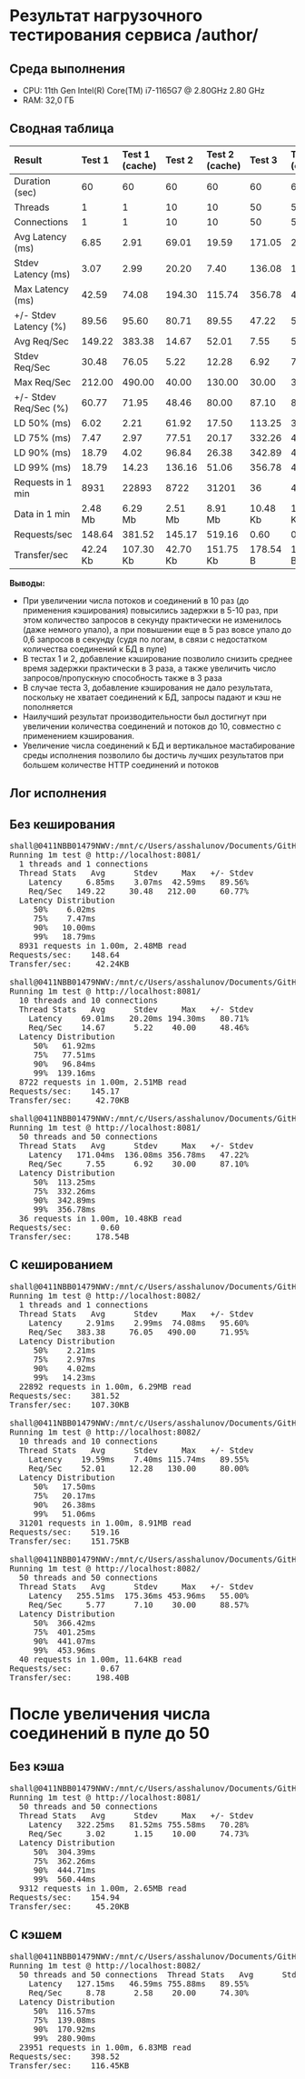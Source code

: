 # Результат нагрузочного тестирования сервиса /author/

## Среда выполнения
* CPU: 11th Gen Intel(R) Core(TM) i7-1165G7 @ 2.80GHz 2.80 GHz
* RAM: 32,0 ГБ


## Сводная таблица
| Result |Test 1|Test 1 (cache)|Test 2|Test 2 (cache)|Test 3|Test 3 (cache)|
|:-------|:------------|:------------|:------------|:------------|:------------|:------------|
| Duration (sec) |60|60|60|60|60|60|
| Threads |1|1|10|10|50|50|
| Connections |1|1|10|10|50|50|
| Avg Latency (ms) |6.85|2.91|69.01|19.59|171.05|255.51|
| Stdev Latency (ms) |3.07|2.99|20.20|7.40|136.08|175.36|
| Max Latency (ms) |42.59|74.08|194.30|115.74|356.78|453.96|
| +/- Stdev Latency (%) |89.56|95.60|80.71|89.55|47.22|55.00|
| Avg Req/Sec |149.22|383.38|14.67|52.01|7.55|5.77|
| Stdev Req/Sec |30.48|76.05|5.22|12.28|6.92|7.10|
| Max Req/Sec |212.00|490.00|40.00|130.00|30.00|30.00|
| +/- Stdev Req/Sec (%) |60.77|71.95|48.46|80.00|87.10|88.57|
| LD 50% (ms) |6.02|2.21|61.92|17.50|113.25|366.42|
| LD 75% (ms) |7.47|2.97|77.51|20.17|332.26|401.25|
| LD 90% (ms) |18.79|4.02|96.84|26.38|342.89|441.07|
| LD 99% (ms) |18.79|14.23|136.16|51.06|356.78|453.96|
| Requests in 1 min |8931|22893|8722|31201|36|40|
| Data in 1 min |2.48 Mb|6.29 Mb|2.51 Mb|8.91 Mb|10.48 Kb|11.65 Kb|
| Requests/sec |148.64|381.52|145.17|519.16|0.60|0.67|
| Transfer/sec |42.24 Kb|107.30 Kb|42.70 Kb|151.75 Kb|178.54 B|198.40 B|

**Выводы:**
* При увеличении числа потоков и соединений в 10 раз (до применения кэширования) повысились задержки в 5-10 раз, при этом количество запросов в секунду практически не изменилось (даже немного упало), а при повышении еще в 5 раз вовсе упало до 0,6 запросов в секунду (судя по логам, в связи с недостатком количества соединений к БД в пуле)
* В тестах 1 и 2, добавление кэширование позволило снизить среднее время задержки практически в 3 раза, а также увеличить число запросов/пропускную способность также в 3 раза
* В случае теста 3, добавление кэширования не дало результата, поскольку не хватает соединений к БД, запросы падают и кэш не пополняется
* Наилучший результат производительности был достигнут при увеличении количества соединений и потоков до 10, совместно с применением кэширования.
* Увеличение числа соединений к БД и вертикальное мастабирование среды исполнения позволило бы достичь лучших результатов при большем количестве HTTP соединений и потоков


## Лог исполнения
## Без кеширования
<pre>
shall@0411NBB01479NWV:/mnt/c/Users/asshalunov/Documents/GitHub/shall-teta-arch/module_06$ wrk -d 60 -t 1 -c 1 --latency -s ./get.lua http://localhost:8081/
Running 1m test @ http://localhost:8081/
  1 threads and 1 connections
  Thread Stats   Avg      Stdev     Max   +/- Stdev
    Latency     6.85ms    3.07ms  42.59ms   89.56%
    Req/Sec   149.22     30.48   212.00     60.77%
  Latency Distribution
     50%    6.02ms
     75%    7.47ms
     90%   10.00ms
     99%   18.79ms
  8931 requests in 1.00m, 2.48MB read
Requests/sec:    148.64
Transfer/sec:     42.24KB

shall@0411NBB01479NWV:/mnt/c/Users/asshalunov/Documents/GitHub/shall-teta-arch/module_06$ wrk -d 60 -t 10 -c 10 --latency -s ./get.lua http://localhost:8081/
Running 1m test @ http://localhost:8081/
  10 threads and 10 connections
  Thread Stats   Avg      Stdev     Max   +/- Stdev
    Latency    69.01ms   20.20ms 194.30ms   80.71%
    Req/Sec    14.67      5.22    40.00     48.46%
  Latency Distribution
     50%   61.92ms
     75%   77.51ms
     90%   96.84ms
     99%  139.16ms
  8722 requests in 1.00m, 2.51MB read
Requests/sec:    145.17
Transfer/sec:     42.70KB

shall@0411NBB01479NWV:/mnt/c/Users/asshalunov/Documents/GitHub/shall-teta-arch/module_06$ wrk -d 60 -t 50 -c 50 --latency -s ./get.lua http://localhost:8081/
Running 1m test @ http://localhost:8081/
  50 threads and 50 connections
  Thread Stats   Avg      Stdev     Max   +/- Stdev
    Latency   171.04ms  136.08ms 356.78ms   47.22%
    Req/Sec     7.55      6.92    30.00     87.10%
  Latency Distribution
     50%  113.25ms
     75%  332.26ms
     90%  342.89ms
     99%  356.78ms
  36 requests in 1.00m, 10.48KB read
Requests/sec:      0.60
Transfer/sec:     178.54B
</pre>

## С кешированием
<pre>
shall@0411NBB01479NWV:/mnt/c/Users/asshalunov/Documents/GitHub/shall-teta-arch/module_06$ wrk -d 60 -t 1 -c 1 --latency -s ./get.lua http://localhost:8082/
Running 1m test @ http://localhost:8082/
  1 threads and 1 connections
  Thread Stats   Avg      Stdev     Max   +/- Stdev
    Latency     2.91ms    2.99ms  74.08ms   95.60%
    Req/Sec   383.38     76.05   490.00     71.95%
  Latency Distribution
     50%    2.21ms
     75%    2.97ms
     90%    4.02ms
     99%   14.23ms
  22892 requests in 1.00m, 6.29MB read
Requests/sec:    381.52
Transfer/sec:    107.30KB

shall@0411NBB01479NWV:/mnt/c/Users/asshalunov/Documents/GitHub/shall-teta-arch/module_06$ wrk -d 60 -t 10 -c 10 --latency -s ./get.lua http://localhost:8082/
Running 1m test @ http://localhost:8082/
  10 threads and 10 connections
  Thread Stats   Avg      Stdev     Max   +/- Stdev
    Latency    19.59ms    7.40ms 115.74ms   89.55%
    Req/Sec    52.01     12.28   130.00     80.00%
  Latency Distribution
     50%   17.50ms
     75%   20.17ms
     90%   26.38ms
     99%   51.06ms
  31201 requests in 1.00m, 8.91MB read
Requests/sec:    519.16
Transfer/sec:    151.75KB

shall@0411NBB01479NWV:/mnt/c/Users/asshalunov/Documents/GitHub/shall-teta-arch/module_06$ wrk -d 60 -t 50 -c 50 --latency -s ./get.lua http://localhost:8082/
Running 1m test @ http://localhost:8082/
  50 threads and 50 connections
  Thread Stats   Avg      Stdev     Max   +/- Stdev
    Latency   255.51ms  175.36ms 453.96ms   55.00%
    Req/Sec     5.77      7.10    30.00     88.57%
  Latency Distribution
     50%  366.42ms
     75%  401.25ms
     90%  441.07ms
     99%  453.96ms
  40 requests in 1.00m, 11.64KB read
Requests/sec:      0.67
Transfer/sec:     198.40B
</pre>

# После увеличения числа соединений в пуле до 50

## Без кэша
<pre>
shall@0411NBB01479NWV:/mnt/c/Users/asshalunov/Documents/GitHub/shall-teta-arch/module_06$ wrk -d 60 -t 50 -c 50 --latency -s ./get.lua http://localhost:8081/
Running 1m test @ http://localhost:8081/
  50 threads and 50 connections
  Thread Stats   Avg      Stdev     Max   +/- Stdev
    Latency   322.25ms   81.52ms 755.58ms   70.28%
    Req/Sec     3.02      1.15    10.00     74.73%
  Latency Distribution
     50%  304.39ms
     75%  362.26ms
     90%  444.71ms
     99%  560.44ms
  9312 requests in 1.00m, 2.65MB read
Requests/sec:    154.94
Transfer/sec:     45.20KB
</pre>

## С кэшем
<pre>
shall@0411NBB01479NWV:/mnt/c/Users/asshalunov/Documents/GitHub/shall-teta-arch/module_06$ wrk -d 60 -t 50 -c 50 --latency -s ./get.lua http://localhost:8082/
Running 1m test @ http://localhost:8082/
  50 threads and 50 connections  Thread Stats   Avg      Stdev     Max   +/- Stdev
    Latency   127.15ms   46.59ms 755.88ms   89.55%
    Req/Sec     8.78      2.58    20.00     74.30%
  Latency Distribution
     50%  116.57ms
     75%  139.08ms
     90%  170.92ms
     99%  280.90ms
  23951 requests in 1.00m, 6.83MB read
Requests/sec:    398.52
Transfer/sec:    116.45KB
</pre>